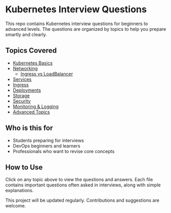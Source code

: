 # Kubernetes Interview Questions

This repo contains Kubernetes interview questions for beginners to advanced levels. The questions are organized by topics to help you prepare smartly and clearly.

## Topics Covered

- [Kubernetes Basics](basics/questions.md)
- [Networking](networking/questions.md)
  - [Ingress vs LoadBalancer](networking/ingress-vs-loadbalancer.md)
- [Services](services/questions.md)
- [Ingress](ingress/questions.md)
- [Deployments](deployments/questions.md)
- [Storage](storage/questions.md)
- [Security](security/questions.md)
- [Monitoring & Logging](monitoring-logging/questions.md)
- [Advanced Topics](advanced/questions.md)

## Who is this for

- Students preparing for interviews
- DevOps beginners and learners
- Professionals who want to revise core concepts

## How to Use

Click on any topic above to view the questions and answers. Each file contains important questions often asked in interviews, along with simple explanations.

This project will be updated regularly. Contributions and suggestions are welcome.
